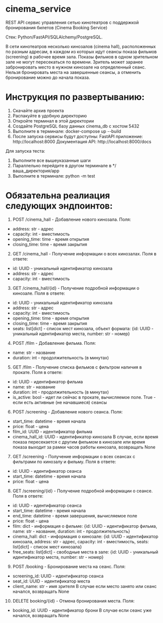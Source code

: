 # cinema_service
REST API сервис управления сетью кинотеатров с поддержкой бронирования билетов (Cinema Booking Service)

Стек: Python/FastAPI/SQLAlchemy/PostgreSQL.

В сети кинотеатров несколько кинозалов (cinema hall), расположенных по разным адресам, в каждом из которых идут сеансы показа фильмов (screening) в рабочее время зала. Показы фильмов в одном зрительном зале не могут пересекаться по времени. Зритель может заранее забронировать место в нужном кинозале на определенный сеанс. Нельзя бронировать места на завершенные сеансы, а отменить бронирование можно до начала показа.

# Инструкция по развертыванию:
1. Скачайте архив проекта
2. Распакуйте в удобную директорию
3. Откройте терминал в этой директории
4. Создайте PostgreSQL базу данных cinema_db с хостом 5432
5. Выполните в терминале:
  docker-compose up --build
6. После запуска сервисы будут доступны:
FastAPI приложение: http://localhost:8000
Документация API: http://localhost:8000/docs


Для запуска теста:
1. Выполните все вышеуказанные шаги
2. Параллельно перейдите в другом терминале в */ваша_директория/app 
3. Выполните в терминале:
 python -m  test


# Обязательна реалиация следующих эндпоинтов:

1) POST /cinema_hall - Добавление нового кинозала. Поля:
- address: str - адрес
- capacity: int - вместимость
- opening_time: time - время открытия
- closing_time: time - время закрытия

2) GET /cinema_hall - Получение информации о всех кинозалах. Поля в ответе:
- id: UUID - уникальный идентификатор кинозала
- address: str - адрес
- capacity: int - вместимость

3) GET /cinema_hall/{id} - Получение подробной информации о кинозале. Поля в ответе:
- id: UUID - уникальный идентификатор кинозала
- address: str - адрес
- capacity: int - вместимость
- opening_time: time - время открытия
- closing_time: time - время закрытия
- seats: list[dict] - список мест кинозала, объект формата: {id: UUID - уникальный идентификатор места, number: str - номер}

4) POST /film - Добавление фильма. Поля:
- name: str - название
- duration: int - продолжительность (в минутах)

5) GET /film - Получение списка фильмов с фильтром наличия в прокате. Поля в ответе:
- id: UUID - идентификатор фильма
- name: str - название
- duration: int - продолжительность (в минутах)
- is_active: bool - идет ли сейчас в прокате, вычисляемое поле. True - если есть активные (не начавшиеся) сеансы

6) POST /screening - Добавление нового сеанса. Поля:
- start_time: datetime - время начала
- price: float - цена
- film_id: UUID - идентификатор фильма
- cinema_hall_id: UUID - идентификатор кинозала
В случае, если время показа пересекается с другим фильмом в кинозале или время показа выходит за рамки часов работы кинозала, возвращать None

7) GET /screening - Получение информации о всех сеансах с фильтрами по кинозалу и фильму. Поля в ответе:
- id: UUID - идентификатор сеанса
- start_time: datetime - время начала
- price: float - цена

8) GET /screening/{id} - Получение подробной информации о сеансе. Поля в ответе:
- id: UUID - идентификатор сеанса
- start_time: datetime - время начала
- end_time: datetime - время завершения, вычисляемое поле
- price: float - цена
- film: dict - информация о фильме: {id: UUID - идентификатор фильма, name: str - название, duration: int - продолжительность}
- cinema_hall: dict - информация о кинозале: {id: UUID - идентификатор кинозала, address: str - адрес, capacity: int - вместимость, seats: list[dict] - список мест кинозала}
- free_seats: list[dict] - свободные места в зале: {id: UUID - уникальный идентификатор места, number: str - номер}

9) POST /booking - Бронирование места на сеанс. Поля:
- screening_id: UUID - идентификатор сеанса
- seat_id: UUID - идентификатор места
- client_name: str - имя зрителя
В случае если место занято или сеанс начался, возвращать None

10) DELETE booking/{id} - Отмена бронирования места. Поля:
- booking_id: UUID - идентификатор брони
В случае если сеанс уже начался, возвращать None

